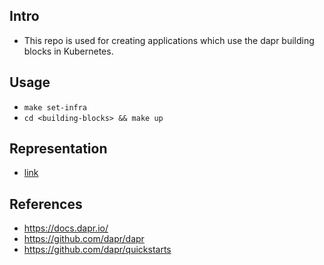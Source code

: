 ## Intro
- This repo is used for creating applications which use the dapr building blocks in Kubernetes.
## Usage
- `make set-infra`
- `cd <building-blocks> && make up`
## Representation
- <a href='https://docs.google.com/presentation/d/11HUhyh-YpD7GR562Qi7oupVk29eWXD82UNr4n55PVZE/edit?slide=id.g3588d75a8c0_0_373#slide=id.g3588d75a8c0_0_373'>link</a>
## References
- https://docs.dapr.io/
- https://github.com/dapr/dapr
- https://github.com/dapr/quickstarts
